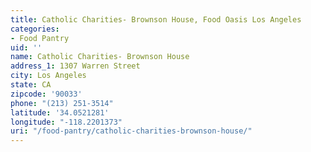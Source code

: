 ```yaml
---
title: Catholic Charities- Brownson House, Food Oasis Los Angeles
categories:
- Food Pantry
uid: ''
name: Catholic Charities- Brownson House
address_1: 1307 Warren Street
city: Los Angeles
state: CA
zipcode: '90033'
phone: "(213) 251-3514"
latitude: '34.0521281'
longitude: "-118.2201373"
uri: "/food-pantry/catholic-charities-brownson-house/"
---
```


